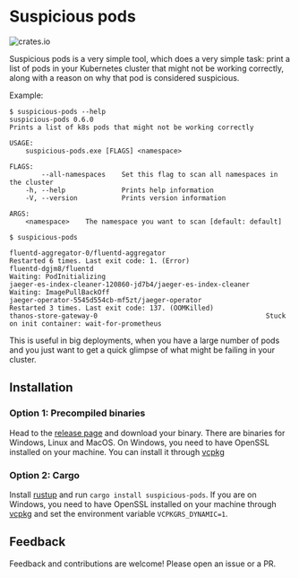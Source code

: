 # Suspicious pods

![crates.io](https://img.shields.io/crates/v/suspicious-pods.svg)

Suspicious pods is a very simple tool, which does a very simple task: print a list of pods in your Kubernetes cluster that might not be working correctly, along with a reason on why that pod is considered suspicious.

Example:

```
$ suspicious-pods --help
suspicious-pods 0.6.0
Prints a list of k8s pods that might not be working correctly

USAGE:
    suspicious-pods.exe [FLAGS] <namespace>

FLAGS:
        --all-namespaces    Set this flag to scan all namespaces in the cluster
    -h, --help              Prints help information
    -V, --version           Prints version information

ARGS:
    <namespace>    The namespace you want to scan [default: default]
    
$ suspicious-pods

fluentd-aggregator-0/fluentd-aggregator                         Restarted 6 times. Last exit code: 1. (Error)
fluentd-dgjm8/fluentd                                           Waiting: PodInitializing
jaeger-es-index-cleaner-120860-jd7b4/jaeger-es-index-cleaner    Waiting: ImagePullBackOff
jaeger-operator-5545d554cb-mf5zt/jaeger-operator                Restarted 3 times. Last exit code: 137. (OOMKilled)
thanos-store-gateway-0                                          Stuck on init container: wait-for-prometheus
```

This is useful in big deployments, when you have a large number of pods and you just want to get a quick glimpse of what might be failing in your cluster.

## Installation

### Option 1: Precompiled binaries

Head to the [release page](https://github.com/edrevo/suspicious-pods/releases) and download your binary. There are binaries for Windows, Linux and MacOS. On Windows, you need to have OpenSSL installed on your machine. You can install it through [vcpkg](https://github.com/Microsoft/vcpkg)

### Option 2: Cargo

Install [rustup](https://rustup.rs/) and run `cargo install suspicious-pods`. If you are on Windows, you need to have OpenSSL installed on your machine through [vcpkg](https://github.com/Microsoft/vcpkg) and set the environment variable `VCPKGRS_DYNAMIC=1`.


## Feedback

Feedback and contributions are welcome! Please open an issue or a PR.
